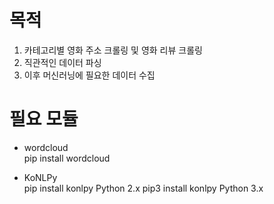 # 목적  

1. 카테고리별 영화 주소 크롤링 및 영화 리뷰 크롤링 
2. 직관적인 데이터 파싱
3. 이후 머신러닝에 필요한 데이터 수집  

# 필요 모듈

- wordcloud  
pip install wordcloud

- KoNLPy  
pip install konlpy         Python 2.x
pip3 install konlpy        Python 3.x
